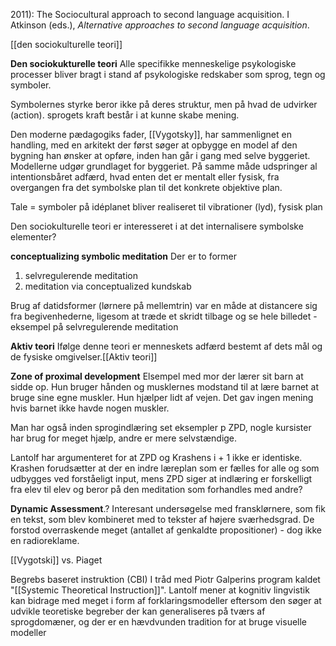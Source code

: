 2011): The Sociocultural approach to second language acquisition. I Atkinson (eds.), _Alternative approaches to second language acquisition_.

[[den sociokulturelle teori]]

**Den sociokukturelle teori** 
Alle specifikke menneskelige psykologiske processer bliver bragt i stand af psykologiske redskaber som sprog, tegn og symboler. 

Symbolernes styrke beror ikke på deres struktur, men på hvad de udvirker (action). sprogets kraft består i at kunne skabe mening. 

Den moderne pædagogiks fader, [[Vygotsky]], har sammenlignet en handling, med en arkitekt der først søger at opbygge en model af den bygning han ønsker at opføre, inden han går i gang med selve byggeriet. Modellerne udgør grundlaget for byggeriet. På samme måde udspringer al intentionsbåret adfærd, hvad enten det er mentalt eller fysisk, fra overgangen fra det symbolske plan til det konkrete objektive plan.

Tale = symboler på idéplanet bliver realiseret til vibrationer (lyd), fysisk plan 

Den sociokulturelle teori er interesseret i at det internalisere symbolske elementer?

**conceptualizing symbolic meditation** 
Der er to former
1. selvregulerende meditation 
2. meditation via conceptualized kundskab 


Brug af datidsformer (lørnere på mellemtrin) var en måde at distancere sig fra begivenhederne, ligesom at træde et skridt tilbage og se hele billedet - eksempel på selvregulerende meditation 

**Aktiv teori**
Ifølge denne teori er menneskets adfærd bestemt af dets mål og de fysiske omgivelser.[[Aktiv teori]]

**Zone of proximal development** 
Elsempel med mor der lærer sit barn at sidde op. Hun bruger hånden og musklernes modstand til at lære barnet at bruge sine egne muskler. Hun hjælper lidt af vejen. Det gav ingen mening hvis barnet ikke havde nogen muskler.

Man har også inden sprogindlæring set eksempler p ZPD, nogle kursister har brug for meget hjælp, andre er mere selvstændige.

Lantolf har argumenteret for at ZPD og Krashens i + 1 ikke er identiske. Krashen forudsætter at der en indre læreplan som er fælles for alle og som udbygges ved forståeligt input, mens ZPD siger at indlæring er forskelligt fra elev til elev og beror på den meditation som forhandles med andre?

**Dynamic Assessment**.?
Interesant undersøgelse med fransklørnere, som fik en tekst, som blev kombineret med to tekster af højere sværhedsgrad. De forstod overraskende meget (antallet af genkaldte propositioner) - dog ikke en radioreklame.

[[Vygotski]] vs. Piaget 

Begrebs baseret instruktion (CBI)
I tråd med Piotr Galperins program kaldet "[[Systemic Theoretical Instruction]]". Lantolf mener at kognitiv lingvistik kan bidrage med meget i form af forklaringsmodeller eftersom den søger at udvikle teoretiske begreber der kan generaliseres på tværs af sprogdomæner, og der er en hævdvunden tradition for at bruge visuelle modeller 


